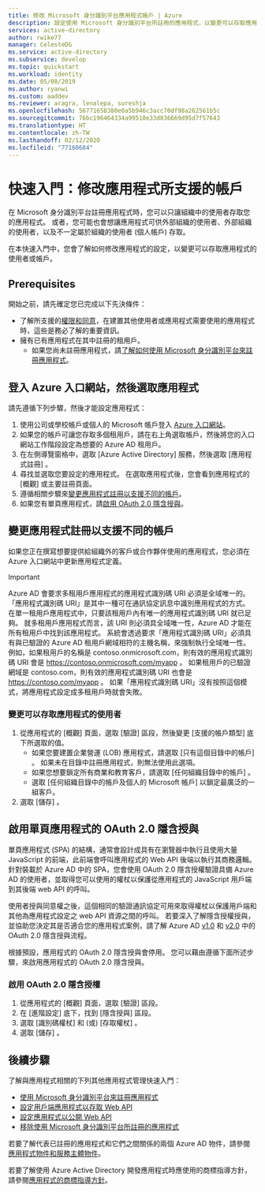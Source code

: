 ```yaml
---
title: 修改 Microsoft 身分識別平台應用程式帳戶 | Azure
description: 設定使用 Microsoft 身分識別平台所註冊的應用程式，以變更可以存取應用程式的使用者或帳戶。
services: active-directory
author: rwike77
manager: CelesteDG
ms.service: active-directory
ms.subservice: develop
ms.topic: quickstart
ms.workload: identity
ms.date: 05/08/2019
ms.author: ryanwi
ms.custom: aaddev
ms.reviewer: aragra, lenalepa, sureshja
ms.openlocfilehash: 56771658380e0a5b946c3acc70df98a262561b5c
ms.sourcegitcommit: 76bc196464334a99510e33d836669d95d7f57643
ms.translationtype: HT
ms.contentlocale: zh-TW
ms.lasthandoff: 02/12/2020
ms.locfileid: "77160684"
---
```

# <a name="quickstart-modify-the-accounts-supported-by-an-application"></a>快速入門：修改應用程式所支援的帳戶

在 Microsoft 身分識別平台註冊應用程式時，您可以只讓組織中的使用者存取您的應用程式。 或者，您可能也會想讓應用程式可供外部組織的使用者、外部組織的使用者，以及不一定屬於組織的使用者 (個人帳戶) 存取。

在本快速入門中，您會了解如何修改應用程式的設定，以變更可以存取應用程式的使用者或帳戶。

## <a name="prerequisites"></a>Prerequisites

開始之前，請先確定您已完成以下先決條件：

* 了解所支援的[權限和同意](v2-permissions-and-consent.md)，在建置其他使用者或應用程式需要使用的應用程式時，這些是務必了解的重要資訊。
* 擁有已有應用程式在其中註冊的租用戶。
  * 如果您尚未註冊應用程式，請[了解如何使用 Microsoft 身分識別平台來註冊應用程式](quickstart-register-app.md)。

## <a name="sign-in-to-the-azure-portal-and-select-the-app"></a>登入 Azure 入口網站，然後選取應用程式

請先遵循下列步驟，然後才能設定應用程式：

1. 使用公司或學校帳戶或個人的 Microsoft 帳戶登入 [Azure 入口網站](https://portal.azure.com)。
1. 如果您的帳戶可讓您存取多個租用戶，請在右上角選取帳戶，然後將您的入口網站工作階段設定為想要的 Azure AD 租用戶。
1. 在左側導覽窗格中，選取 [Azure Active Directory]  服務，然後選取 [應用程式註冊]  。
1. 尋找並選取您要設定的應用程式。 在選取應用程式後，您會看到應用程式的 [概觀]  或主要註冊頁面。
1. 遵循相關步驟來[變更應用程式註冊以支援不同的帳戶](#change-the-application-registration-to-support-different-accounts)。
1. 如果您有單頁應用程式，請[啟用 OAuth 2.0 隱含授與](#enable-oauth-20-implicit-grant-for-single-page-applications)。

## <a name="change-the-application-registration-to-support-different-accounts"></a>變更應用程式註冊以支援不同的帳戶

如果您正在撰寫想要提供給組織外的客戶或合作夥伴使用的應用程式，您必須在 Azure 入口網站中更新應用程式定義。

> [!IMPORTANT]
> Azure AD 會要求多租用戶應用程式的應用程式識別碼 URI 必須是全域唯一的。 「應用程式識別碼 URI」是其中一種可在通訊協定訊息中識別應用程式的方式。 在單一租用戶應用程式中，只要該租用戶內有唯一的應用程式識別碼 URI 就已足夠。 就多租用戶應用程式而言，該 URI 則必須具全域唯一性，Azure AD 才能在所有租用戶中找到該應用程式。 系統會透過要求「應用程式識別碼 URI」必須具有與已驗證的 Azure AD 租用戶網域相符的主機名稱，來強制執行全域唯一性。 例如，如果租用戶的名稱是 contoso.onmicrosoft.com，則有效的應用程式識別碼 URI 會是 https://contoso.onmicrosoft.com/myapp 。 如果租用戶的已驗證網域是 contoso.com，則有效的應用程式識別碼 URI 也會是 https://contoso.com/myapp 。 如果「應用程式識別碼 URI」沒有按照這個模式，將應用程式設定成多租用戶時就會失敗。

### <a name="to-change-who-can-access-your-application"></a>變更可以存取應用程式的使用者

1. 從應用程式的 [概觀]  頁面，選取 [驗證]  區段，然後變更 [支援的帳戶類型]  底下所選取的值。
    * 如果您要建置企業營運 (LOB) 應用程式，請選取 [只有這個目錄中的帳戶]  。 如果未在目錄中註冊應用程式，則無法使用此選項。
    * 如果您想要鎖定所有商業和教育客戶，請選取 [任何組織目錄中的帳戶]  。
    * 選取 [任何組織目錄中的帳戶及個人的 Microsoft 帳戶]  以鎖定最廣泛的一組客戶。
1. 選取 [儲存]  。

## <a name="enable-oauth-20-implicit-grant-for-single-page-applications"></a>啟用單頁應用程式的 OAuth 2.0 隱含授與

單頁應用程式 (SPA) 的結構，通常會設計成具有在瀏覽器中執行且使用大量 JavaScript 的前端，此前端會呼叫應用程式的 Web API 後端以執行其商務邏輯。 針對裝載於 Azure AD 中的 SPA，您會使用 OAuth 2.0 隱含授權驗證具備 Azure AD 的使用者，並取得您可以使用的權杖以保護從應用程式的 JavaScript 用戶端到其後端 web API 的呼叫。

使用者授與同意權之後，這個相同的驗證通訊協定可用來取得權杖以保護用戶端和其他為應用程式設定之 web API 資源之間的呼叫。 若要深入了解隱含授權授與，並協助您決定其是否適合您的應用程式案例，請了解 Azure AD [v1.0](../azuread-dev/v1-oauth2-implicit-grant-flow.md) 和 [v2.0](v2-oauth2-implicit-grant-flow.md) 中的 OAuth 2.0 隱含授與流程。

根據預設，應用程式的 OAuth 2.0 隱含授與會停用。 您可以藉由遵循下面所述步驟，來啟用應用程式的 OAuth 2.0 隱含授與。

### <a name="to-enable-oauth-20-implicit-grant"></a>啟用 OAuth 2.0 隱含授權

1. 從應用程式的 [概觀]  頁面，選取 [驗證]  區段。
1. 在 [進階設定]  底下，找到 [隱含授與]  區段。
1. 選取 [識別碼權杖]  和 (或) [存取權杖]  。
1. 選取 [儲存]  。

## <a name="next-steps"></a>後續步驟

了解與應用程式相關的下列其他應用程式管理快速入門：

* [使用 Microsoft 身分識別平台來註冊應用程式](quickstart-register-app.md)
* [設定用戶端應用程式以存取 Web API](quickstart-configure-app-access-web-apis.md)
* [設定應用程式以公開 Web API](quickstart-configure-app-expose-web-apis.md)
* [移除使用 Microsoft 身分識別平台所註冊的應用程式](quickstart-remove-app.md)

若要了解代表已註冊的應用程式和它們之間關係的兩個 Azure AD 物件，請參閱[應用程式物件和服務主體物件](app-objects-and-service-principals.md)。

若要了解使用 Azure Active Directory 開發應用程式時應使用的商標指導方針，請參閱[應用程式的商標指導方針](howto-add-branding-in-azure-ad-apps.md)。
